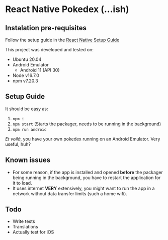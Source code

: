 # React Native Pokedex (...ish)

## Instalation pre-requisites

Follow the setup guide in the [React Native Setup Guide](https://reactnative.dev/docs/environment-setup)

This project was developed and tested on:
* Ubuntu 20.04
* Android Emulator
  * Android 11 (API 30)
* Node v16.7.0
* npm v7.20.3

## Setup Guide
It should be easy as:
1. `npm i`
1. `npm start` (Starts the packager, needs to be running in the background)
1. `npm run android`

_Et voilà_, you have your own pokedex running on an Android Emulator. Very useful, huh?

## Known issues
* For some reason, if the app is installed and opened **before** the packager being running in the background, you have to restart the application for it to load.
* It uses internet **VERY** extensively, you might want to run the app in a network without data transfer limits (such a home wifi).

## Todo
* Write tests
* Translations
* Actually test for iOS
